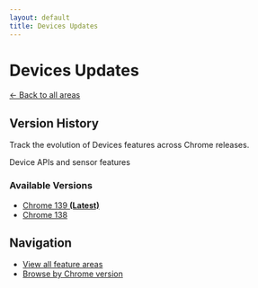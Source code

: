 ```yaml
---
layout: default
title: Devices Updates
---
```


# Devices Updates

[← Back to all areas](../)

## Version History

Track the evolution of Devices features across Chrome releases.

Device APIs and sensor features



### Available Versions

- [Chrome 139 **(Latest)**](./chrome-139.html)
- [Chrome 138](./chrome-138.html)

## Navigation

- [View all feature areas](../)
- [Browse by Chrome version](../../versions/)
